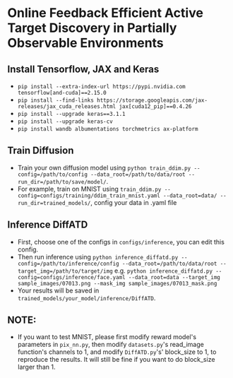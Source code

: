 # Online Feedback Efficient Active Target Discovery in Partially Observable Environments

## Install Tensorflow, JAX and Keras
* `pip install --extra-index-url https://pypi.nvidia.com tensorflow[and-cuda]==2.15.0`
* `pip install --find-links https://storage.googleapis.com/jax-releases/jax_cuda_releases.html jax[cuda12_pip]==0.4.26`
* `pip install --upgrade keras==3.1.1`
* `pip install --upgrade keras-cv`
* `pip install wandb albumentations torchmetrics ax-platform`

## Train Diffusion
* Train your own diffusion model using `python train_ddim.py --config=/path/to/config --data_root=/path/to/data/root --run_dir=/path/to/save/model/`.
* For example, train on MNIST using `train_ddim.py --config=configs/training/ddim_train_mnist.yaml --data_root=data/ --run_dir=trained_models/`, config your data in .yaml file


## Inference DiffATD
* First, choose one of the configs in `configs/inference`, you can edit this config.
* Then run inference using `python inference_diffatd.py --config=/path/to/inference/config --data_root=/path/to/data/root --target_img=/path/to/target/img` e.g. `python inference_diffatd.py --config=configs/inference/face.yaml --data_root=data --target_img sample_images/07013.png --mask_img sample_images/07013_mask.png` 
* Your results will be saved in `trained_models/your_model/inference/DiffATD`.


## NOTE:
* If you want to test MNIST, please first modify reward model's parameters in `pix_nn.py`, then modify `datasets.py`'s read_image function's channels to 1, and modify `DiffATD.py`'s' block_size to 1, to reproduce the results. It will still be fine if you want to do block_size larger than 1.
